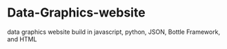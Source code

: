 # Data-Graphics-website
data graphics website build in javascript, python, JSON, Bottle Framework, and HTML
